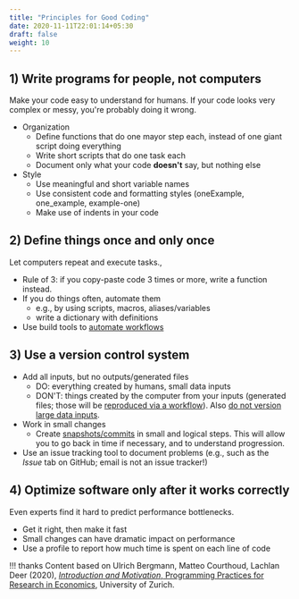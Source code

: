 ```yaml
---
title: "Principles for Good Coding"
date: 2020-11-11T22:01:14+05:30
draft: false
weight: 10
---
```


## 1) Write programs for people, not computers

Make your code easy to understand for humans. If your code looks very complex or messy, you're probably doing it wrong.

- Organization
    - Define functions that do one mayor step each, instead of one giant script doing everything
    - Write short scripts that do one task each
    - Document only what your code **doesn't** say, but nothing else
- Style
    - Use meaningful and short variable names
    - Use consistent code and formatting styles (oneExample, one_example, example-one)
    - Make use of indents in your code

## 2) Define things once and only once

Let computers repeat and execute tasks.,

- Rule of 3: if you copy-paste code 3 times or more, write a function instead.
- If you do things often, automate them
    - e.g., by using scripts, macros, aliases/variables
    - write a dictionary with definitions
- Use build tools to [automate workflows](../workflow/automation.md)

## 3) Use a version control system

- Add all inputs, but no outputs/generated files
    - DO: everything created by humans, small data inputs
    - DON'T: things created by the computer from your inputs (generated files; those will be [reproduced via a workflow](../workflow/automation.md)). Also [do not version large data inputs](../workflow/directories.md).
- Work in small changes
    - Create [snapshots/commits](../workflow/versioning.md) in small and logical steps. This will allow you to go back in time if necessary, and to understand progression.
-  Use an issue tracking tool to document problems (e.g., such as the *Issue* tab on GitHub; email is not an issue tracker!)

## 4) Optimize software only after it works correctly

Even experts find it hard to predict performance bottlenecks.

- Get it right, then make it fast
- Small changes can have dramatic impact on performance
- Use a profile to report how much time is spent on each line of code


!!! thanks
    Content based on Ulrich Bergmann, Matteo Courthoud, Lachlan Deer (2020), [*Introduction and Motivation*, Programming Practices for Research in Economics](https://github.com/pp4rs/2020-uzh-course-material/blob/master/00-intro/intro.pdf), University of Zurich.

